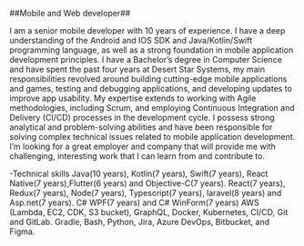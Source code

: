 ##Mobile and Web developer##

I am a senior mobile developer with 10 years of experience.
I have a deep understanding of the Android and IOS SDK and Java/Kotlin/Swift programming language, as well as a strong foundation in mobile application development principles.
I have a Bachelor’s degree in Computer Science and have spent the past four years at Desert Star Systems, my main responsibilities revolved around building cutting-edge mobile applications and games, testing and debugging applications, and developing updates to improve app usability.
My expertise extends to working with Agile methodologies, including Scrum, and employing Continuous Integration and Delivery (CI/CD) processes in the development cycle. I possess strong analytical and problem-solving abilities and have been responsible for solving complex technical issues related to mobile application development.
I’m looking for a great employer and company that will provide me with challenging, interesting work that I can learn from and contribute to.

-Technical skills
Java(10 years), Kotlin(7 years), Swift(7 years), React Native(7 years),Flutter(6 years) and Objective-C(7 years).
React(7 years), Redux(7 years), Node(7 years), Typescript(7 years), laravel(8 years) and Asp.net(7 years).
C# WPF(7 years) and C# WinForm(7 years)
AWS (Lambda, EC2, CDK, S3 bucket), GraphQL, Docker, Kubernetes, CI/CD, Git and GitLab.
Gradle, Bash, Python, Jira, Azure DevOps, Bitbucket, and Figma.

